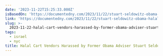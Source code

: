 ```yaml
---
date: '2023-11-22T15:25:33.000Z'
isBasedOn: 'https://documentedny.com/2023/11/22/stuart-seldowitz-obama-halal-harass-nyc/'
link: 'https://documentedny.com/2023/11/22/stuart-seldowitz-obama-halal-harass-nyc/'
slug: >-
  2023-11-22-halal-cart-vendors-harassed-by-former-obama-adviser-stuart-seldowitz-docu
tags:
  - israel
  - nyc
title: Halal Cart Vendors Harassed by Former Obama Adviser Stuart Seldowitz - Docu
---
```


